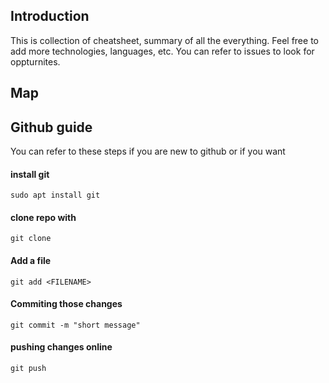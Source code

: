 ## Introduction

This is collection of cheatsheet, summary of all the everything. Feel free to add more technologies, languages, etc.
You can refer to issues to look for oppturnites.

## Map


## Github guide
You can refer to these steps if you are new to github or if you want

#### install git
```
sudo apt install git
```

#### clone repo with
```
git clone 
```

#### Add a file
```
git add <FILENAME>
```

#### Commiting those changes
```
git commit -m "short message"
```

#### pushing changes online
```
git push 
```
